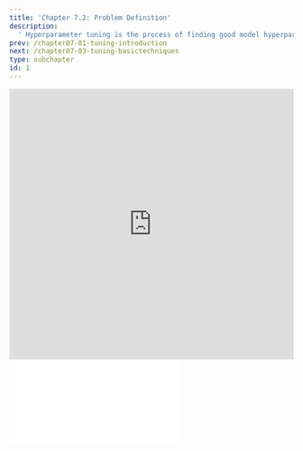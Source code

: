 ```yaml
---
title: 'Chapter 7.2: Problem Definition'
description:
  ' Hyperparameter tuning is the process of finding good model hyperparameters. In this Section we formalize the problem of tuning and explain why tuning is computationally hard.'
prev: /chapter07-01-tuning-introduction
next: /chapter07-03-tuning-basictechniques
type: subchapter
id: 1
---
```


<exercise id="1" title="Video Lecture">

<iframe width="100%" height="480" src="https://www.youtube.com/embed/Eo7iqMOeILY" frameborder="0" allow="accelerometer; autoplay; encrypted-media; gyroscope; picture-in-picture" allowfullscreen></iframe>

</exercise>

<exercise id="2" title="Slides">

<object data="pdfs/7/slides-tuning-tuningproblem.pdf" type="application/pdf" style="width:100%;height:480px">
    <embed src="pdfs/7/slides-tuning-tuningproblem.pdf" type="application/pdf" />
</object>

</exercise>
